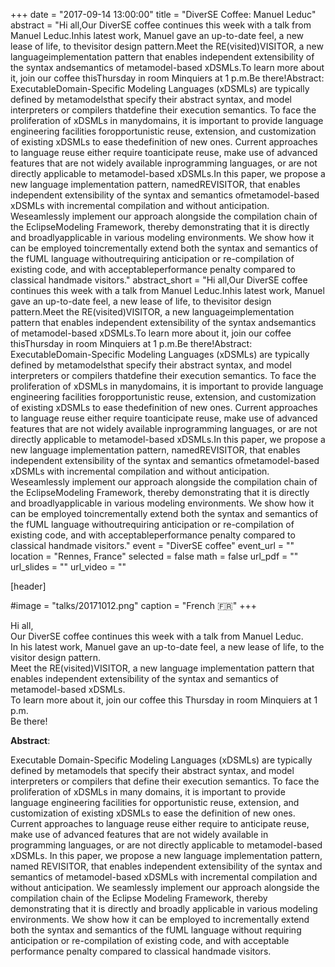 +++
date = "2017-09-14 13:00:00"
title = "DiverSE Coffee: Manuel Leduc"
abstract = "Hi all,Our DiverSE coffee continues this week with a talk from Manuel Leduc.Inhis latest work, Manuel gave an up-to-date feel, a new lease of life, to thevisitor design pattern.Meet the RE(visited)VISITOR, a new languageimplementation pattern that enables independent extensibility of the syntax andsemantics of metamodel-based xDSMLs.To learn more about it, join our coffee thisThursday in room Minquiers at 1 p.m.Be there!Abstract: ExecutableDomain-Specific Modeling Languages (xDSMLs) are typically defined by metamodelsthat specify their abstract syntax, and model interpreters or compilers thatdefine their execution semantics. To face the proliferation of xDSMLs in manydomains, it is important to provide language engineering facilities foropportunistic reuse, extension, and customization of existing xDSMLs to ease thedefinition of new ones. Current approaches to language reuse either require toanticipate reuse, make use of advanced features that are not widely available inprogramming languages, or are not directly applicable to metamodel-based xDSMLs.In this paper, we propose a new language implementation pattern, namedREVISITOR, that enables independent extensibility of the syntax and semantics ofmetamodel-based xDSMLs with incremental compilation and without anticipation. Weseamlessly implement our approach alongside the compilation chain of the EclipseModeling Framework, thereby demonstrating that it is directly and broadlyapplicable in various modeling environments. We show how it can be employed toincrementally extend both the syntax and semantics of the fUML language withoutrequiring anticipation or re-compilation of existing code, and with acceptableperformance penalty compared to classical handmade visitors."
abstract_short = "Hi all,Our DiverSE coffee continues this week with a talk from Manuel Leduc.Inhis latest work, Manuel gave an up-to-date feel, a new lease of life, to thevisitor design pattern.Meet the RE(visited)VISITOR, a new languageimplementation pattern that enables independent extensibility of the syntax andsemantics of metamodel-based xDSMLs.To learn more about it, join our coffee thisThursday in room Minquiers at 1 p.m.Be there!Abstract: ExecutableDomain-Specific Modeling Languages (xDSMLs) are typically defined by metamodelsthat specify their abstract syntax, and model interpreters or compilers thatdefine their execution semantics. To face the proliferation of xDSMLs in manydomains, it is important to provide language engineering facilities foropportunistic reuse, extension, and customization of existing xDSMLs to ease thedefinition of new ones. Current approaches to language reuse either require toanticipate reuse, make use of advanced features that are not widely available inprogramming languages, or are not directly applicable to metamodel-based xDSMLs.In this paper, we propose a new language implementation pattern, namedREVISITOR, that enables independent extensibility of the syntax and semantics ofmetamodel-based xDSMLs with incremental compilation and without anticipation. Weseamlessly implement our approach alongside the compilation chain of the EclipseModeling Framework, thereby demonstrating that it is directly and broadlyapplicable in various modeling environments. We show how it can be employed toincrementally extend both the syntax and semantics of the fUML language withoutrequiring anticipation or re-compilation of existing code, and with acceptableperformance penalty compared to classical handmade visitors."
event = "DiverSE coffee"
event_url = ""
location = "Rennes, France"
selected = false
math = false
url_pdf = ""
url_slides = ""
url_video = ""


[header]

#image = "talks/20171012.png"
caption = "French :fr:"
+++


<div>Hi all,</div>
<div></div>
<div>Our DiverSE coffee continues this week with a talk from Manuel Leduc.</div>
<div></div>
<div>In his latest work, Manuel gave an up-to-date feel, a new lease of life, to the visitor design pattern.</div>
<div></div>
<div>Meet the RE(visited)VISITOR, a new language implementation pattern that enables independent extensibility of the syntax and semantics of metamodel-based xDSMLs.</div>
<div></div>
<div>To learn more about it, join our coffee this Thursday in room Minquiers at 1 p.m.</div>
<div></div>
<div>Be there!</div>
<div></div>
<div>

<strong>Abstract</strong>:

Executable Domain-Specific Modeling Languages (xDSMLs) are typically defined by metamodels that specify their abstract syntax, and model interpreters or compilers that define their execution semantics. To face the proliferation of xDSMLs in many domains, it is important to provide language engineering facilities for opportunistic reuse, extension, and customization of existing xDSMLs to ease the definition of new ones. Current approaches to language reuse either require to anticipate reuse, make use of advanced features that are not widely available in programming languages, or are not directly applicable to metamodel-based xDSMLs. In this paper, we propose a new language implementation pattern, named REVISITOR, that enables independent extensibility of the syntax and semantics of metamodel-based xDSMLs with incremental compilation and without anticipation. We seamlessly implement our approach alongside the compilation chain of the Eclipse Modeling Framework, thereby demonstrating that it is directly and broadly applicable in various modeling environments. We show how it can be employed to incrementally extend both the syntax and semantics of the fUML language without requiring anticipation or re-compilation of existing code, and with acceptable performance penalty compared to classical handmade visitors.

</div>
